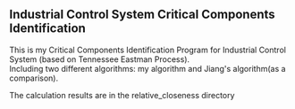 ## Industrial Control System Critical Components Identification

This is my Critical Components Identification Program for Industrial Control System (based on Tennessee Eastman Process).  
Including two different algorithms: my algorithm and Jiang's algorithm(as a comparison).
  
The calculation results are in the relative_closeness directory
